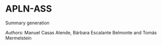 # APLN-ASS

Summary generation

*Authors*: Manuel Casas Alende, Bárbara Escalante Belmonte and Tomás Mermelstein
